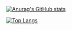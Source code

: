 [![Anurag's GitHub stats](https://github-readme-stats.vercel.app/api?username=chillout2san)](https://github.com/anuraghazra/github-readme-stats)

[![Top Langs](https://github-readme-stats.vercel.app/api/top-langs/?username=chillout2san&langs_count=10)](https://github.com/anuraghazra/github-readme-stats)

<!--
**chillout2san/chillout2san** is a ✨ _special_ ✨ repository because its `README.md` (this file) appears on your GitHub profile.

Here are some ideas to get you started:

- 🔭 I’m currently working on ...
- 🌱 I’m currently learning ...
- 👯 I’m looking to collaborate on ...
- 🤔 I’m looking for help with ...
- 💬 Ask me about ...
- 📫 How to reach me: ...
- 😄 Pronouns: ...
- ⚡ Fun fact: ...
-->
